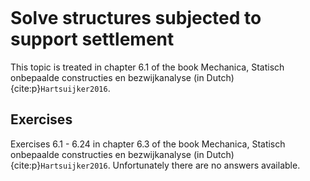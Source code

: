 ```{index} Support settlement
```
# Solve structures subjected to support settlement

This topic is treated in chapter 6.1 of the book Mechanica, Statisch onbepaalde constructies en bezwijkanalyse (in Dutch) {cite:p}`Hartsuijker2016`.

## Exercises
Exercises 6.1 - 6.24 in chapter 6.3 of the book Mechanica, Statisch onbepaalde constructies en bezwijkanalyse (in Dutch) {cite:p}`Hartsuijker2016`. Unfortunately there are no answers available.